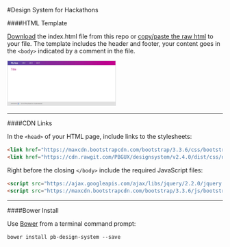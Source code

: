 #Design System for Hackathons


####HTML Template

[Download](https://github.com/PBGUX/designsystem-hackathon/archive/master.zip) the index.html file from this repo or [copy/paste the raw html](https://raw.githubusercontent.com/PBGUX/designsystem-hackathon/master/index.html) to your file. The template includes the header and footer, your content goes in the `<body>` indicated by a comment in the file.

<img src="preview.jpg" style="border: 1px solid #dddedf; width: 50%;" />

--------

####CDN Links

In the `<head>` of your HTML page, include links to the stylesheets:

```html
<link href="https://maxcdn.bootstrapcdn.com/bootstrap/3.3.6/css/bootstrap.min.css" rel="stylesheet">
<link href="https://cdn.rawgit.com/PBGUX/designsystem/v2.4.0/dist/css/design_system.css" rel="stylesheet">
```

Right before the closing `</body>` include the required JavaScript files:

```html
<script src="https://ajax.googleapis.com/ajax/libs/jquery/2.2.0/jquery.min.js"></script>
<script src="https://maxcdn.bootstrapcdn.com/bootstrap/3.3.6/js/bootstrap.min.js"></script>
```

--------

####Bower Install

Use [Bower](http://www.bower.io) from a terminal command prompt:

```shell
bower install pb-design-system --save
```
